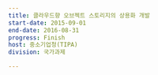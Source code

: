 ```yaml
---
title: 클라우드향 오브젝트 스토리지의 상용화 개발
start-date: 2015-09-01
end-date: 2016-08-31
progress: Finish
host: 중소기업청(TIPA)
division: 국가과제

---
```

